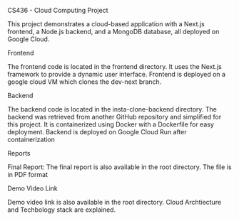 CS436 - Cloud Computing Project

This project demonstrates a cloud-based application with a Next.js frontend, a Node.js backend, and a MongoDB database, all deployed on Google Cloud.


Frontend

The frontend code is located in the frontend directory. It uses the Next.js framework to provide a dynamic user interface. Frontend is deployed on a google cloud VM which clones the dev-next branch.

Backend

The backend code is located in the insta-clone-backend directory. The backend was retrieved from another GitHub repository and simplified for this project. It is containerized using Docker with a Dockerfile for easy deployment. Backend is deployed on Google Cloud Run after containerization

Reports

Final Report: The final report is also available in the root directory. The file is in PDF format

Demo Video Link

Demo video link is also available in the root directory. Cloud Archtiecture and Techbology stack are explained.
